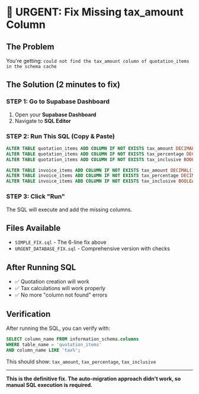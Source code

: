 # 🚨 URGENT: Fix Missing tax_amount Column

## The Problem
You're getting: `could not find the tax_amount column of quotation_items in the schema cache`

## The Solution (2 minutes to fix)

### STEP 1: Go to Supabase Dashboard
1. Open your **Supabase Dashboard** 
2. Navigate to **SQL Editor**

### STEP 2: Run This SQL (Copy & Paste)

```sql
ALTER TABLE quotation_items ADD COLUMN IF NOT EXISTS tax_amount DECIMAL(15,2) DEFAULT 0;
ALTER TABLE quotation_items ADD COLUMN IF NOT EXISTS tax_percentage DECIMAL(6,3) DEFAULT 0;  
ALTER TABLE quotation_items ADD COLUMN IF NOT EXISTS tax_inclusive BOOLEAN DEFAULT false;

ALTER TABLE invoice_items ADD COLUMN IF NOT EXISTS tax_amount DECIMAL(15,2) DEFAULT 0;
ALTER TABLE invoice_items ADD COLUMN IF NOT EXISTS tax_percentage DECIMAL(6,3) DEFAULT 0;
ALTER TABLE invoice_items ADD COLUMN IF NOT EXISTS tax_inclusive BOOLEAN DEFAULT false;
```

### STEP 3: Click "Run"
The SQL will execute and add the missing columns.

## Files Available
- `SIMPLE_FIX.sql` - The 6-line fix above
- `URGENT_DATABASE_FIX.sql` - Comprehensive version with checks

## After Running SQL
- ✅ Quotation creation will work
- ✅ Tax calculations will work properly  
- ✅ No more "column not found" errors

## Verification
After running the SQL, you can verify with:
```sql
SELECT column_name FROM information_schema.columns 
WHERE table_name = 'quotation_items' 
AND column_name LIKE 'tax%';
```

This should show: `tax_amount`, `tax_percentage`, `tax_inclusive`

---
**This is the definitive fix. The auto-migration approach didn't work, so manual SQL execution is required.**
